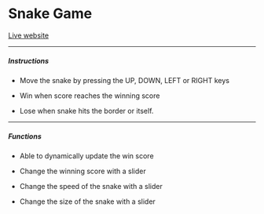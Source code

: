# Snake Game

[Live website](https://ztjhz.github.io/snake-game/)

---
##### Instructions

- Move the snake by pressing the UP, DOWN, LEFT or RIGHT keys

- Win when score reaches the winning score

- Lose when snake hits the border or itself.


---

##### Functions

- Able to dynamically update the win score

- Change the winning score with a slider

- Change the speed of the snake with a slider

- Change the size of the snake with a slider
